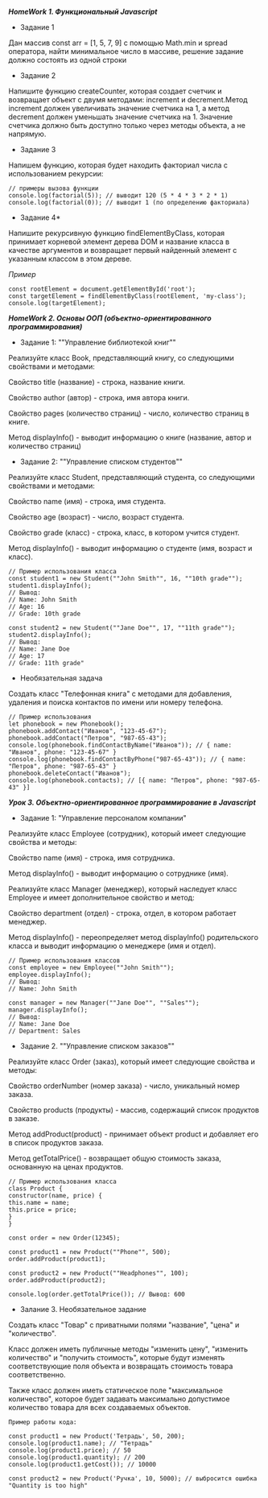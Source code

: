 ***HomeWork 1. Функциональный Javascript***

- Задание 1

Дан массив const arr = [1, 5, 7, 9] с помощью Math.min и spread оператора, найти минимальное число в массиве, решение задание должно состоять из одной строки

- Задание 2

Напишите функцию createCounter, которая создает счетчик и возвращает объект с двумя методами: increment и decrement.Метод increment должен увеличивать значение счетчика на 1, а метод decrement должен уменьшать значение счетчика на 1. 
Значение счетчика должно быть доступно только через методы объекта, а не напрямую.

- Задание 3

Напишем функцию, которая будет находить факториал числа с использованием рекурсии:

    // примеры вызова функции
    console.log(factorial(5)); // выводит 120 (5 * 4 * 3 * 2 * 1)
    console.log(factorial(0)); // выводит 1 (по определению факториала)


- Задание 4*

Напишите рекурсивную функцию findElementByClass, которая принимает корневой элемент дерева DOM и название класса в качестве аргументов и возвращает первый найденный элемент с указанным классом в этом дереве.

*Пример*

    const rootElement = document.getElementById('root');
    const targetElement = findElementByClass(rootElement, 'my-class');  
    console.log(targetElement);


    
***HomeWork 2. Основы ООП (объектно-ориентированного программирования)***

- Задание 1: ""Управление библиотекой книг""

Реализуйте класс Book, представляющий книгу, со следующими свойствами и методами:

Свойство title (название) - строка, название книги.

Свойство author (автор) - строка, имя автора книги.

Свойство pages (количество страниц) - число, количество страниц в книге.

Метод displayInfo() - выводит информацию о книге (название, автор и количество страниц)

- Задание 2: ""Управление списком студентов""

Реализуйте класс Student, представляющий студента, со следующими свойствами и методами:

Свойство name (имя) - строка, имя студента.

Свойство age (возраст) - число, возраст студента.

Свойство grade (класс) - строка, класс, в котором учится студент.

Метод displayInfo() - выводит информацию о студенте (имя, возраст и класс).


    // Пример использования класса
    const student1 = new Student(""John Smith"", 16, ""10th grade"");
    student1.displayInfo();
    // Вывод:
    // Name: John Smith
    // Age: 16
    // Grade: 10th grade

    const student2 = new Student(""Jane Doe"", 17, ""11th grade"");
    student2.displayInfo();
    // Вывод:
    // Name: Jane Doe
    // Age: 17
    // Grade: 11th grade"

- Необязательная задача

Создать класс "Телефонная книга" с методами для добавления, удаления и поиска контактов по имени или номеру телефона.

    // Пример использования
    let phonebook = new Phonebook();
    phonebook.addContact("Иванов", "123-45-67");
    phonebook.addContact("Петров", "987-65-43");
    console.log(phonebook.findContactByName("Иванов")); // { name: "Иванов", phone: "123-45-67" }
    console.log(phonebook.findContactByPhone("987-65-43")); // { name: "Петров", phone: "987-65-43" }
    phonebook.deleteContact("Иванов");
    console.log(phonebook.contacts); // [{ name: "Петров", phone: "987-65-43" }]



***Урок 3. Объектно-ориентированное программирование в Javascript***

- Задание 1: "Управление персоналом компании"

Реализуйте класс Employee (сотрудник), который имеет следующие свойства и методы:

Свойство name (имя) - строка, имя сотрудника.

Метод displayInfo() - выводит информацию о сотруднике (имя).

Реализуйте класс Manager (менеджер), который наследует класс Employee и имеет дополнительное свойство и метод:

Свойство department (отдел) - строка, отдел, в котором работает менеджер.

Метод displayInfo() - переопределяет метод displayInfo() родительского класса и выводит информацию о менеджере (имя и отдел).

    // Пример использования классов
    const employee = new Employee(""John Smith"");
    employee.displayInfo();
    // Вывод:
    // Name: John Smith

    const manager = new Manager(""Jane Doe"", ""Sales"");
    manager.displayInfo();
    // Вывод:
    // Name: Jane Doe
    // Department: Sales

- Задание 2. ""Управление списком заказов""

Реализуйте класс Order (заказ), который имеет следующие свойства и методы:

Свойство orderNumber (номер заказа) - число, уникальный номер заказа.

Свойство products (продукты) - массив, содержащий список продуктов в заказе.

Метод addProduct(product) - принимает объект product и добавляет его в список продуктов заказа.

Метод getTotalPrice() - возвращает общую стоимость заказа, основанную на ценах продуктов.

    // Пример использования класса
    class Product {
    constructor(name, price) {
    this.name = name;
    this.price = price;
    }
    }

    const order = new Order(12345);

    const product1 = new Product(""Phone"", 500);
    order.addProduct(product1);

    const product2 = new Product(""Headphones"", 100);
    order.addProduct(product2);

    console.log(order.getTotalPrice()); // Вывод: 600


- Залание 3. Необязательное задание

Создать класс "Товар" с приватными полями "название", "цена" и "количество". 

Класс должен иметь публичные методы "изменить цену", "изменить количество" и "получить стоимость", которые будут изменять соответствующие поля объекта и возвращать стоимость товара соответственно. 

Также класс должен иметь статическое поле "максимальное количество", которое будет задавать максимально допустимое количество товара для всех создаваемых объектов.

    Пример работы кода:

    const product1 = new Product('Тетрадь', 50, 200);
    console.log(product1.name); // "Тетрадь"
    console.log(product1.price); // 50
    console.log(product1.quantity); // 200
    console.log(product1.getCost()); // 10000

    const product2 = new Product('Ручка', 10, 5000); // выбросится ошибка "Quantity is too high"
